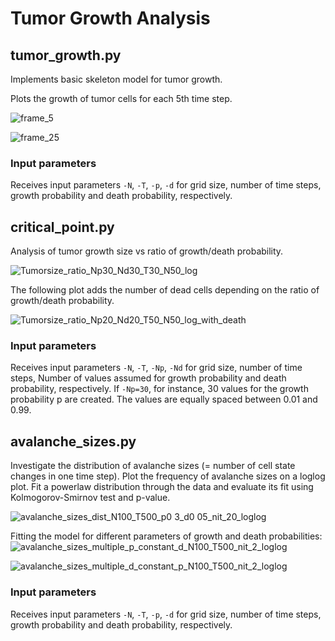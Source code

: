 # Tumor Growth Analysis

## tumor_growth.py
Implements basic skeleton model for tumor growth. 

Plots the growth of tumor cells for each 5th time step. 


![frame_5](https://github.com/user-attachments/assets/3d93e803-d0e7-40e3-b8f2-77fdee8edb88)

![frame_25](https://github.com/user-attachments/assets/314a44e9-1ed4-46df-802b-0ea4a80520b5)


### Input parameters 
Receives input parameters `-N`, `-T`, `-p`, `-d` for grid size, number of time steps, growth probability and death probability, respectively. 


## critical_point.py
Analysis of tumor growth size vs ratio of growth/death probability. 


![Tumorsize_ratio_Np30_Nd30_T30_N50_log](https://github.com/user-attachments/assets/26d07ef0-1b6e-461c-95cf-1db77b9ea78d)

The following plot adds the number of dead cells depending on the ratio of growth/death probability. 

![Tumorsize_ratio_Np20_Nd20_T50_N50_log_with_death](https://github.com/user-attachments/assets/fa2ad329-91b2-408f-b922-fc7a884b6959)


### Input parameters
Receives input parameters `-N`, `-T`, `-Np`, `-Nd` for grid size, number of time steps, Number of values assumed for growth probability and death probability, respectively. If `-Np=30`, for instance, 30 values for the growth probability p are created. The values are equally spaced between 0.01 and 0.99. 

## avalanche_sizes.py
Investigate the distribution of avalanche sizes (= number of cell state changes in one time step). Plot the frequency of avalanche sizes on a loglog plot. Fit a powerlaw distribution through the data and evaluate its fit using Kolmogorov-Smirnov test and p-value. 

![avalanche_sizes_dist_N100_T500_p0 3_d0 05_nit_20_loglog](https://github.com/user-attachments/assets/095c2e2b-9257-4fc5-a1ca-fdc41051d4fc)


Fitting the model for different parameters of growth and death probabilities: 
![avalanche_sizes_multiple_p_constant_d_N100_T500_nit_2_loglog](https://github.com/user-attachments/assets/31275915-bce7-418f-b596-281935a8d05f)

![avalanche_sizes_multiple_d_constant_p_N100_T500_nit_2_loglog](https://github.com/user-attachments/assets/ba99e092-04c0-40d9-b935-600a3ca8e148)



### Input parameters
Receives input parameters `-N`, `-T`, `-p`, `-d` for grid size, number of time steps, growth probability and death probability, respectively. 




